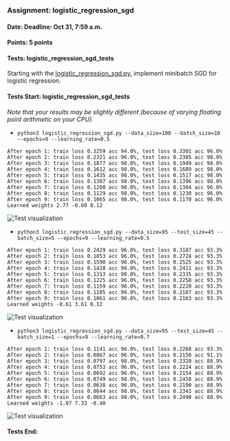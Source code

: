 ### Assignment: logistic_regression_sgd
#### Date: Deadline: Oct 31, 7:59 a.m.
#### Points: 5 points
#### Tests: logistic_regression_sgd_tests

Starting with the [logistic_regression_sgd.py](https://github.com/ufal/npfl129/tree/past-2223/labs/03/logistic_regression_sgd.py),
implement minibatch SGD for logistic regression.

#### Tests Start: logistic_regression_sgd_tests
_Note that your results may be slightly different (because of varying floating point arithmetic on your CPU)._
- `python3 logistic_regression_sgd.py --data_size=100 --batch_size=10 --epochs=9 --learning_rate=0.5`
```
After epoch 1: train loss 0.3259 acc 94.0%, test loss 0.3301 acc 96.0%
After epoch 2: train loss 0.2321 acc 96.0%, test loss 0.2385 acc 98.0%
After epoch 3: train loss 0.1877 acc 98.0%, test loss 0.1949 acc 98.0%
After epoch 4: train loss 0.1612 acc 98.0%, test loss 0.1689 acc 98.0%
After epoch 5: train loss 0.1435 acc 98.0%, test loss 0.1517 acc 98.0%
After epoch 6: train loss 0.1307 acc 98.0%, test loss 0.1396 acc 98.0%
After epoch 7: train loss 0.1208 acc 98.0%, test loss 0.1304 acc 96.0%
After epoch 8: train loss 0.1129 acc 98.0%, test loss 0.1230 acc 96.0%
After epoch 9: train loss 0.1065 acc 98.0%, test loss 0.1170 acc 96.0%
Learned weights 2.77 -0.60 0.12
```
![Test visualization](//ufal.mff.cuni.cz/~straka/courses/npfl129/2223/tasks/figures/logistic_regression_sgd_1.svgz)
- `python3 logistic_regression_sgd.py --data_size=95 --test_size=45 --batch_size=5 --epochs=9 --learning_rate=0.5`
```
After epoch 1: train loss 0.2429 acc 96.0%, test loss 0.3187 acc 93.3%
After epoch 2: train loss 0.1853 acc 96.0%, test loss 0.2724 acc 93.3%
After epoch 3: train loss 0.1590 acc 96.0%, test loss 0.2525 acc 93.3%
After epoch 4: train loss 0.1428 acc 96.0%, test loss 0.2411 acc 93.3%
After epoch 5: train loss 0.1313 acc 98.0%, test loss 0.2335 acc 93.3%
After epoch 6: train loss 0.1225 acc 96.0%, test loss 0.2258 acc 93.3%
After epoch 7: train loss 0.1159 acc 96.0%, test loss 0.2220 acc 93.3%
After epoch 8: train loss 0.1105 acc 96.0%, test loss 0.2187 acc 93.3%
After epoch 9: train loss 0.1061 acc 96.0%, test loss 0.2163 acc 93.3%
Learned weights -0.61 3.61 0.12
```
![Test visualization](//ufal.mff.cuni.cz/~straka/courses/npfl129/2223/tasks/figures/logistic_regression_sgd_2.svgz)
- `python3 logistic_regression_sgd.py --data_size=95 --test_size=45 --batch_size=1 --epochs=9 --learning_rate=0.7`
```
After epoch 1: train loss 0.1141 acc 96.0%, test loss 0.2268 acc 93.3%
After epoch 2: train loss 0.0867 acc 96.0%, test loss 0.2150 acc 91.1%
After epoch 3: train loss 0.0797 acc 98.0%, test loss 0.2320 acc 88.9%
After epoch 4: train loss 0.0753 acc 96.0%, test loss 0.2224 acc 88.9%
After epoch 5: train loss 0.0692 acc 96.0%, test loss 0.2154 acc 88.9%
After epoch 6: train loss 0.0749 acc 98.0%, test loss 0.2458 acc 88.9%
After epoch 7: train loss 0.0638 acc 96.0%, test loss 0.2190 acc 88.9%
After epoch 8: train loss 0.0644 acc 98.0%, test loss 0.2341 acc 88.9%
After epoch 9: train loss 0.0663 acc 98.0%, test loss 0.2490 acc 88.9%
Learned weights -1.07 7.33 -0.40
```
![Test visualization](//ufal.mff.cuni.cz/~straka/courses/npfl129/2223/tasks/figures/logistic_regression_sgd_3.svgz)
#### Tests End:
